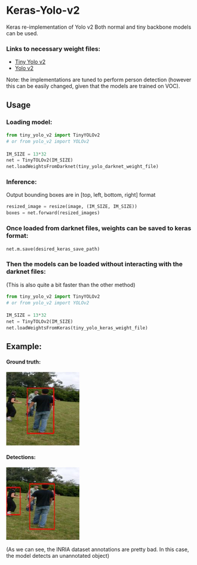 # Keras-Yolo-v2
Keras re-implementation of Yolo v2
Both normal and tiny backbone models can be used.

### Links to necessary weight files:
- [Tiny Yolo v2](https://pjreddie.com/media/files/yolov2-tiny-voc.weights)
- [Yolo v2](https://pjreddie.com/media/files/yolov2-voc.weights)

Note: the implementations are tuned to perform person detection (however this can be easily changed, given that the models are trained on VOC).

## Usage

### Loading model:
```py
from tiny_yolo_v2 import TinyYOLOv2
# or from yolo_v2 import YOLOv2

IM_SIZE = 13*32
net = TinyTOLOv2(IM_SIZE)
net.loadWeightsFromDarknet(tiny_yolo_darknet_weight_file)
```
### Inference:
Output bounding boxes are in [top, left, bottom, right] format
```py
resized_image = resize(image, (IM_SIZE, IM_SIZE))
boxes = net.forward(resized_images)
```


### Once loaded from darknet files, weights can be saved to keras format:
```py
net.m.save(desired_keras_save_path)
```

### Then the models can be loaded without interacting with the darknet files:
(This is also quite a bit faster than the other method)
```py
from tiny_yolo_v2 import TinyYOLOv2
# or from yolo_v2 import YOLOv2

IM_SIZE = 13*32
net = TinyTOLOv2(IM_SIZE)
net.loadWeightsFromKeras(tiny_yolo_keras_weight_file)
```

## Example:

#### Ground truth:
![alt text](images/example_ground_truth.JPG)

#### Detections:
![alt text](images/example_detection.JPG)

(As we can see, the INRIA dataset annotations are pretty bad. In this case, the model detects an unannotated object)